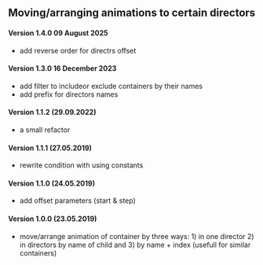 ## Moving/arranging animations to certain directors

#### Version 1.4.0 09 August 2025
* add reverse order for directrs offset

#### Version 1.3.0 16 December 2023
* add filter to includeor exclude containers by their names
* add prefix for directors names

#### Version 1.1.2 (29.09.2022)
* a small refactor

#### Version 1.1.1 (27.05.2019)
* rewrite condition with using constants

#### Version 1.1.0 (24.05.2019)
* add offset parameters (start & step)

#### Version 1.0.0 (23.05.2019)
* move/arrange animation of container by three ways: 1) in one director 2) in directors by name of child and 3) by name + index (usefull for similar containers)
